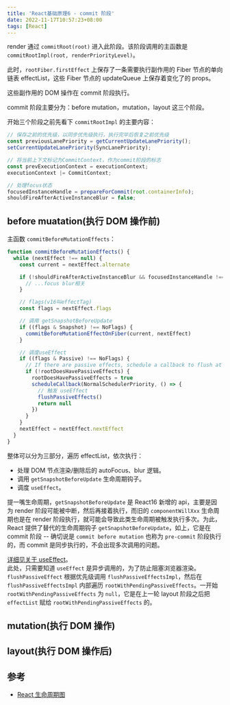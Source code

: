 ```yaml
---
title: 'React基础原理6 - commit 阶段'
date: 2022-11-17T10:57:23+08:00
tags: [React]
---
```


render 通过 `commitRoot(root)` 进入此阶段。该阶段调用的主函数是 `commitRootImpl(root, renderPriorityLevel)`。

此时，`rootFiber.firstEffect` 上保存了一条需要执行副作用的 Fiber 节点的单向链表 effectList，这些 Fiber 节点的 updateQueue 上保存着变化了的 props。

这些副作用的 DOM 操作在 commit 阶段执行。

commit 阶段主要分为：before mutation，mutation，layout 这三个阶段。

开始三个阶段之前先看下 `commitRootImpl` 的主要内容：

```JavaScript
// 保存之前的优先级，以同步优先级执行，执行完毕后恢复之前优先级
const previousLanePriority = getCurrentUpdateLanePriority();
setCurrentUpdateLanePriority(SyncLanePriority);

// 将当前上下文标记为CommitContext，作为commit阶段的标志
const prevExecutionContext = executionContext;
executionContext |= CommitContext;

// 处理focus状态
focusedInstanceHandle = prepareForCommit(root.containerInfo);
shouldFireAfterActiveInstanceBlur = false;
```

## before muatation(执行 DOM 操作前)

主函数 `commitBeforeMutationEffects`：

```JavaScript
function commitBeforeMutationEffects() {
  while (nextEffect !== null) {
    const current = nextEffect.alternate

    if (!shouldFireAfterActiveInstanceBlur && focusedInstanceHandle !== null) {
      // ...focus blur相关
    }

    // flags(v16叫effectTag)
    const flags = nextEffect.flags

    // 调用 getSnapshotBeforeUpdate
    if ((flags & Snapshot) !== NoFlags) {
      commitBeforeMutationEffectOnFiber(current, nextEffect)
    }

    // 调度useEffect
    if ((flags & Passive) !== NoFlags) {
      // If there are passive effects, schedule a callback to flush at the earliest opportunity.
      if (!rootDoesHavePassiveEffects) {
        rootDoesHavePassiveEffects = true
        scheduleCallback(NormalSchedulerPriority, () => {
          // 触发 useEffect
          flushPassiveEffects()
          return null
        })
      }
    }
    nextEffect = nextEffect.nextEffect
  }
}
```

整体可以分为三部分，遍历 effectList，依次执行：

- 处理 DOM 节点渲染/删除后的 autoFocus、blur 逻辑。
- 调用 `getSnapshotBeforeUpdate` 生命周期钩子。
- 调度 `useEffect`。

提一嘴生命周期，`getSnapshotBeforeUpdate` 是 React16 新增的 api，主要是因为 render 阶段可能被中断，然后再接着执行，而旧的 `componentWillXxx` 生命周期也是在 render 阶段执行，就可能会导致此类生命周期被触发执行多次。为此，React 提供了替代的生命周期钩子 `getSnapshotBeforeUpdate`，如上，它是在 commit 阶段 -- 确切说是 `commit before mutation` 也称为 `pre-commit` 阶段执行的，而 commit 是同步执行的，不会出现多次调用的问题。

[详细见关于 useEffect](./React-useEffect.md)。  
此处，只需要知道 `useEffect` 是异步调用的，为了防止阻塞浏览器渲染。  
`flushPassiveEffect` 根据优先级调用 `flushPassiveEffectsImpl`，然后在 `flushPassiveEffectsImpl` 内部遍历 `rootWithPendingPassiveEffects`。一开始 `rootWithPendingPassiveEffects` 为 `null`，它是在上一轮 layout 阶段之后把 `effectList` 赋给 `rootWithPendingPassiveEffects` 的。

## mutation(执行 DOM 操作)

## layout(执行 DOM 操作后)

## 参考

- [React 生命周期图](https://projects.wojtekmaj.pl/react-lifecycle-methods-diagram/)
